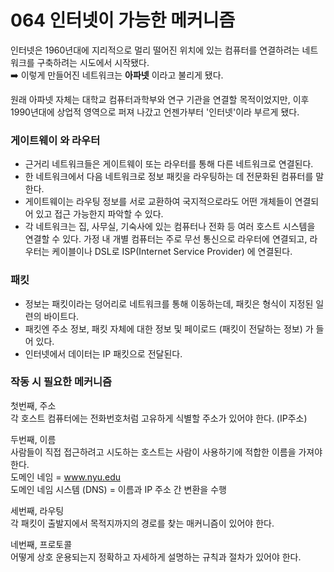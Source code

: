# 064 인터넷이 가능한 메커니즘

인터넷은 1960년대에 지리적으로 멀리 떨어진 위치에 있는 컴퓨터를 연결하려는 네트워크를 구축하려는 시도에서 시작됐다.<br>
➡️ 이렇게 만들어진 네트워크는 **아파넷** 이라고 불리게 됐다. 

원래 아파넷 자체는 대학교 컴퓨터과학부와 연구 기관을 연결할 목적이었지만, 이후 1990년대에 상업적 영역으로 퍼져 나갔고 언젠가부터 '인터넷'이라 부르게 됐다. 

### 게이트웨이 와 라우터
- 근거리 네트워크들은 게이트웨이 또는 라우터를 통해 다른 네트워크로 연결된다. 
- 한 네트워크에서 다음 네트워크로 정보 패킷을 라우팅하는 데 전문화된 컴퓨터를 말한다. 
- 게이트웨이는 라우팅 정보를 서로 교환하여 국지적으로라도 어떤 개체들이 연결되어 있고 접근 가능한지 파악할 수 있다. 
- 각 네트워크는 집, 사무실, 기숙사에 있는 컴퓨터나 전화 등 여러 호스트 시스템을 연결할 수 있다. 가정 내 개별 컴퓨터는 주로 무선 통신으로 라우터에 연결되고, 라우터는 케이블이나 DSL로 ISP(Internet Service Provider) 에 연결된다. 

### 패킷
- 정보는 패킷이라는 덩어리로 네트워크를 통해 이동하는데, 패킷은 형식이 지정된 일련의 바이트다. 
- 패킷엔 주소 정보, 패킷 자체에 대한 정보 및 페이로드 (패킷이 전달하는 정보) 가 들어 있다. 
- 인터넷에서 데이터는 IP 패킷으로 전달된다. 


### 작동 시 필요한 메커니즘
첫번째, 주소<br>
각 호스트 컴퓨터에는 전화번호처럼 고유하게 식별할 주소가 있어야 한다. (IP주소)

두번째, 이름<br>
사람들이 직접 접근하려고 시도하는 호스트는 사람이 사용하기에 적합한 이름을 가져야 한다. <br>
도메인 네임 = www.nyu.edu <br>
도메인 네임 시스템 (DNS) = 이름과 IP 주소 간 변환을 수행

세번째, 라우팅<br>
각 패킷이 출발지에서 목적지까지의 경로를 찾는 매커니즘이 있어야 한다. 

네번째, 프로토콜<Br>
어떻게 상호 운용되는지 정확하고 자세하게 설명하는 규칙과 절차가 있어야 한다. 